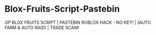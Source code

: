 # Blox-Fruits-Script-Pastebin
*OP* BLOX FRUITS SCRIPT | PASTEBIN ROBLOX HACK - NO KEY! | (AUTO FARM &amp; AUTO RAID) | TRADE SCAM!
